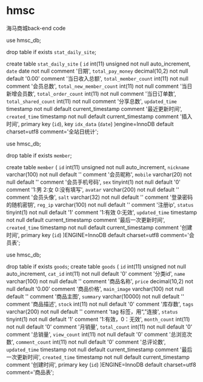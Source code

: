 # hmsc
海马商城back-end code

use hmsc_db;

drop table if exists `stat_daily_site`;

create table `stat_daily_site` (
    `id` int(11) unsigned not null auto_increment,
    `date` date not null comment '日期',
    `total_pay_money` decimal(10,2) not null default '0.00' comment '当日收入总额',
    `total_member_count` int(11) not null comment '会员总数',
    `total_new_member_count` int(11) not null comment '当日新增会员数',
    `total_order_count` int(11) not null comment '当日订单数',
    `total_shared_count` int(11) not null comment '分享总数',
    `updated_time` timestamp not null default current_timestamp comment '最近更新时间',
    `created_time` timestamp not null default current_timestamp comment '插入时间',
    primary key (`id`),
    key `idx_data` (`date`)
)engine=InnoDB default charset=utf8 comment='全站日统计';




use hmsc_db;

drop table if exists `member`;

create table `member` ( 
   `id` int(11) unsigned not null auto_increment, 
   `nickname` varchar(100) not null default '' comment '会员昵称', 
   `mobile` varchar(20) not null default '' comment '会员手机号码', 
   `sex` tinyint(1) not null default '0' comment '1:男 2:女 0:没有填写', 
   `avatar` varchar(200) not null default '' comment '会员头像', 
   `salt` varchar(32) not null default '' comment '登录密码的随机密钥', 
   `reg_ip` varchar(100) not null default '' comment '注册ip', 
   `status` tinyint(1) not null default '1' comment '1:有效 0:无效', 
   `updated_time` timestamp not null default current_timestamp comment '最后一次更新时间', 
   `created_time` timestamp not null default current_timestamp comment '创建时间', 
   primary key (`id`) 
  )ENGINE=InnoDB default charset=utf8 comment='会员表'; 






use hmsc_db;

drop table if exists `goods`;
create table `goods` (
    `id` int(11) unsigned not null auto_increment,
    `cat_id` int(11) not null default '0' comment '分类id',
    `name` varchar(100) not null default '' comment '商品名称',
    `price` decimal(10,2) not null default '0.00' comment '商品价格',
    `main_image` varchar(100) not null default '' comment '商品主图',
    `summary` varchar(10000) not null default '' comment '商品描述',
    `stock` int(11) not null default '0' comment '库存数',
    `tags` varchar(200) not null default '' comment 'tag 标签，用“,”连接',
    `status` tinyint(1) not null default '1' comment '1:有效，0：无效',
    `month_count` int(11) not null default '0' comment '月销量',
    `total_count` int(11) not null default '0' comment '总销量',
    `view_count` int(11) not null default '0' comment '总浏览次数',
    `comment_count` int(11) not null default '0' comment '总评论数',
    `updated_time` timestamp not null default current_timestamp comment '最后一次更新时间',
	`created_time` timestamp not null default current_timestamp comment '创建时间',
	primary key (`id`)
)ENGINE=InnoDB default charset=utf8 comment='商品表';


